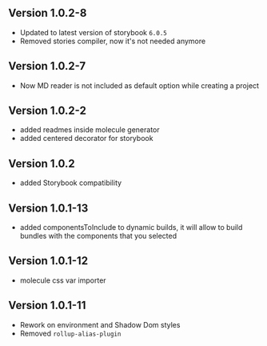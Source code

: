 ## Version 1.0.2-8

- Updated to latest version of storybook `6.0.5`
- Removed stories compiler, now it's not needed anymore

## Version 1.0.2-7

- Now MD reader is not included as default option while creating a project

## Version 1.0.2-2

- added readmes inside molecule generator
- added centered decorator for storybook

## Version 1.0.2

- added Storybook compatibility

## Version 1.0.1-13

- added componentsToInclude to dynamic builds, it will allow to build bundles with the components that you selected

## Version 1.0.1-12

- molecule css var importer

## Version 1.0.1-11

- Rework on environment and Shadow Dom styles
- Removed `rollup-alias-plugin`
